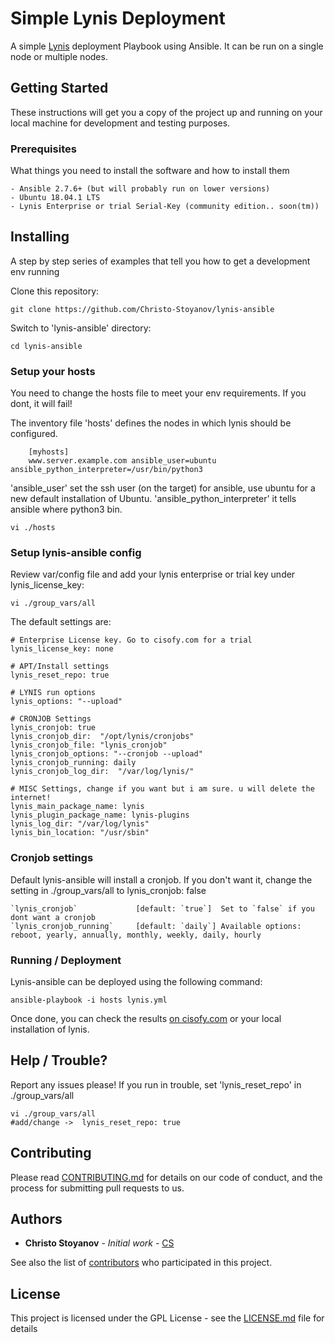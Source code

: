 # Simple Lynis Deployment

A simple [Lynis](https://cisofy.com/solutions/#security-tools) deployment Playbook using Ansible. It can be run on a single node or multiple nodes.

## Getting Started

These instructions will get you a copy of the project up and running on your local machine for development and testing purposes.

### Prerequisites

What things you need to install the software and how to install them

```
- Ansible 2.7.6+ (but will probably run on lower versions)
- Ubuntu 18.04.1 LTS
- Lynis Enterprise or trial Serial-Key (community edition.. soon(tm))
```

## Installing

A step by step series of examples that tell you how to get a development env running

Clone this repository:

```
git clone https://github.com/Christo-Stoyanov/lynis-ansible
```

Switch to 'lynis-ansible' directory:

```
cd lynis-ansible
```

### Setup your hosts 
You need to change the hosts file to meet your env requirements. If you dont, it will fail!

The inventory file 'hosts' defines the nodes in which lynis should be configured.

        [myhosts]
        www.server.example.com ansible_user=ubuntu ansible_python_interpreter=/usr/bin/python3

'ansible_user' set the ssh user (on the target) for ansible, use ubuntu for a new default installation of Ubuntu. 
'ansible_python_interpreter' it tells ansible where python3 bin.

```
vi ./hosts
```

### Setup lynis-ansible config
 
Review var/config file and add your lynis enterprise or trial key under lynis_license_key:

```
vi ./group_vars/all
```

The default settings are:

```
# Enterprise License key. Go to cisofy.com for a trial 
lynis_license_key: none

# APT/Install settings
lynis_reset_repo: true

# LYNIS run options
lynis_options: "--upload"

# CRONJOB Settings
lynis_cronjob: true
lynis_cronjob_dir:  "/opt/lynis/cronjobs"
lynis_cronjob_file: "lynis_cronjob"
lynis_cronjob_options: "--cronjob --upload"
lynis_cronjob_running: daily
lynis_cronjob_log_dir:  "/var/log/lynis/" 

# MISC Settings, change if you want but i am sure. u will delete the internet!
lynis_main_package_name: lynis
lynis_plugin_package_name: lynis-plugins
lynis_log_dir: "/var/log/lynis"
lynis_bin_location: "/usr/sbin"
```

### Cronjob settings

Default lynis-ansible will install a cronjob. If you don't want it, change the setting in ./group_vars/all to lynis_cronjob: false

```
`lynis_cronjob`  			[default: `true`]  Set to `false` if you dont want a cronjob
`lynis_cronjob_running`  	[default: `daily`] Available options:  reboot, yearly, annually, monthly, weekly, daily, hourly
```


### Running / Deployment

Lynis-ansible can be deployed using the following command:

```
ansible-playbook -i hosts lynis.yml
```

Once done, you can check the results [on cisofy.com](http://cisofy.com) or your local installation of lynis.


## Help / Trouble?

Report any issues please! If you run in trouble, set 'lynis_reset_repo' in ./group_vars/all

```
vi ./group_vars/all
#add/change ->  lynis_reset_repo: true
```

## Contributing

Please read [CONTRIBUTING.md](https://github.com/Christo-Stoyanov/lynis-ansible/contribute) for details on our code of conduct, and the process for submitting pull requests to us.

## Authors

* **Christo Stoyanov** - *Initial work* - [CS](https://github.com/Christo-Stoyanov/)

See also the list of [contributors](https://github.com/Christo-Stoyanov/lynis-ansible/contributors) who participated in this project.

## License

This project is licensed under the GPL License - see the [LICENSE.md](LICENSE.md) file for details

